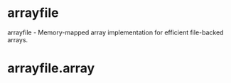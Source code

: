 <a id="arrayfile"></a>

# arrayfile

arrayfile - Memory-mapped array implementation for efficient file-backed arrays.

<a id="arrayfile.array"></a>

# arrayfile.array

